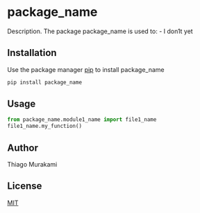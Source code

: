 # package_name

Description. 
The package package_name is used to:
	- I don1t yet

## Installation

Use the package manager [pip](https://pip.pypa.io/en/stable/) to install package_name

```bash
pip install package_name
```

## Usage

```python
from package_name.module1_name import file1_name
file1_name.my_function()
```

## Author
Thiago Murakami

## License
[MIT](https://choosealicense.com/licenses/mit/)